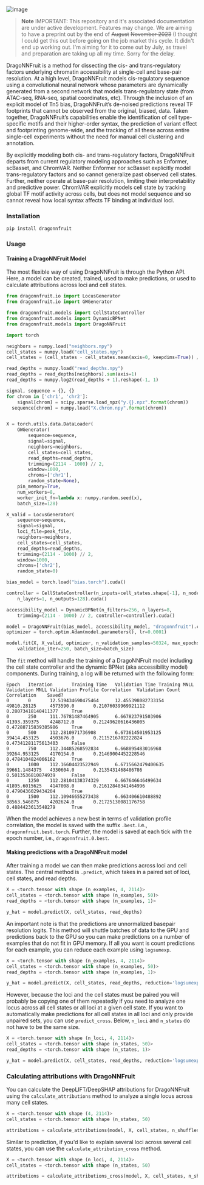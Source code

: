 ![image](https://github.com/jmschrei/dragonnfruit/assets/3916816/10f835ca-8feb-43fd-84d8-630d8018379c)

> **Note**
> IMPORTANT: This repository and it's associated documentation are under active development. Features may change. We are aiming to have a preprint out by the end of <s>August</s> <s>November 2023</s> (I thought I could get this out before going on the job market this cycle. It didn't end up working out. I'm aiming for it to come out by July, as travel and preparation are taking up all my time. Sorry for the delay. 

DragoNNFruit is a method for dissecting the cis- and trans-regulatory factors underlying chromatin accessibility at single-cell and base-pair resolution. At a high level, DragoNNFruit models cis-regulatory sequence using a convolutional neural network whose parameters are dynamically generated from a second network that models trans-regulatory state (from ATAC-seq, RNA-seq, spatial coordinates, etc). Through the inclusion of an explicit model of Tn5 bias, DragoNNFruit’s de-noised predictions reveal TF footprints that cannot be observed from the original, biased, data. Taken together, DragoNNFruit’s capabilities enable the identification of cell type-specific motifs and their higher-order syntax, the prediction of variant effect and footprinting genome-wide, and the tracking of all these across entire single-cell experiments without the need for manual cell clustering and annotation.

By explicitly modeling both cis- and trans-regulatory factors, DragoNNFruit departs from current regulatory modeling approaches such as Enformer, scBasset, and ChromVAR. Neither Enformer nor scBasset explicitly model trans-regulatory factors and so cannot generalize past observed cell states. Further, neither operate at base-pair resolution, limiting their interpretability and predictive power. ChromVAR explicitly models cell state by tracking global TF motif activity across cells, but does not model sequence and so cannot reveal how local syntax affects TF binding at individual loci.

### Installation

`pip install dragonnfruit`

### Usage

#### Training a DragoNNFruit Model

The most flexible way of using DragoNNFruit is through the Python API. Here, a model can be created, trained, used to make predictions, or used to calculate attributions across loci and cell states. 

```python
from dragonnfruit.io import LocusGenerator
from dragonnfruit.io import GWGenerator

from dragonnfruit.models import CellStateController
from dragonnfruit.models import DynamicBPNet
from dragonnfruit.models import DragoNNFruit

import torch

neighbors = numpy.load("neighbors.npy")
cell_states = numpy.load("cell_states.npy")
cell_states = (cell_states - cell_states.mean(axis=0, keepdims=True)) / cell_states.std(axis=0, keepdims=True)

read_depths = numpy.load("read_depths.npy")
read_depths = read_depths[neighbors].sum(axis=1)
read_depths = numpy.log2(read_depths + 1).reshape(-1, 1)

signal, sequence = {}, {}
for chrom in ['chr1', 'chr2']:
	signal[chrom] = scipy.sparse.load_npz("y.{}.npz".format(chrom))
  sequence[chrom] = numpy.load("X.chrom.npy".format(chrom))


X = torch.utils.data.DataLoader(
	GWGenerator(
		sequence=sequence,
		signal=signal,
		neighbors=neighbors,
		cell_states=cell_states,
		read_depths=read_depths,
		trimming=(2114 - 1000) // 2, 
		window=1000, 
		chroms=['chr1'],
		random_state=None),
	pin_memory=True, 
	num_workers=8,
	worker_init_fn=lambda x: numpy.random.seed(x),
	batch_size=128)

X_valid = LocusGenerator(
	sequence=sequence,
	signal=signal,
	loci_file=peak_file,
	neighbors=neighbors,
	cell_states=cell_states,
	read_depths=read_depths,
	trimming=(2114 - 1000) // 2, 
	window=1000,
	chroms=['chr2'],
	random_state=0)

bias_model = torch.load("bias.torch").cuda()

controller = CellStateController(n_inputs=cell_states.shape[-1], n_nodes=1024, 
	n_layers=1, n_outputs=128).cuda()

accessibility_model = DynamicBPNet(n_filters=256, n_layers=8,
	trimming=(2114 - 1000) // 2, controller=controller).cuda()

model = DragoNNFruit(bias_model, accessibility_model, "dragonnfruit").cuda()
optimizer = torch.optim.Adam(model.parameters(), lr=0.0001)

model.fit(X, X_valid, optimizer, n_validation_samples=50324, max_epochs=100, 
	validation_iter=250, batch_size=batch_size)
```

The `fit` method will handle the training of a DragoNNFruit model including the cell state controller and the dynamic BPNet (aka accessibility model) components. During training, a log will be returned with the following form: 

```
Epoch   Iteration       Training Time   Validation Time Training MNLL   Validation MNLL Validation Profile Correlation  Validation Count Correlation    Saved?
0       0       12.519434690475464      12.455398082733154      49810.28125     4573590.0       0.21076039969921112     0.28073418140411377     True
0       250     111.76781487464905      6.667823791503906       41393.359375    4248712.0       0.21249620616436005     0.47288715839385986     True
0       500     112.2810971736908       6.673614501953125       39414.453125    4503676.0       0.2115216702222824      0.47341281175613403     False
0       750     112.34485268592834      6.668895483016968       39264.953125    4170154.0       0.21469004452228546     0.4784104824066162      True
0       1000    112.16604423522949      6.6715662479400635      39661.1484375   4330604.0       0.2135431468486786      0.5013536810874939      False
0       1250    112.28104138374329      6.667646646499634       41895.6015625   4147008.0       0.21612848341464996     0.4790436029434204      True
0       1500    112.10946655273438      6.663406610488892       38563.546875    4202624.0       0.21725130081176758     0.4884423613548279      True
```

When the model achieves a new best in terms of validation profile correlation, the model is saved with the suffix `.best`. i.e., `dragonnfruit.best.torch`. Further, the model is saved at each tick with the epoch number, i.e., `dragonnfruit.0.best`. 

#### Making predictions with a DragoNNFruit model

After training a model we can then make predictions across loci and cell states. The central method is `.predict`, which takes in a paired set of loci, cell states, and read depths.

```python
X = <torch.tensor with shape (n_examples, 4, 2114)>
cell_states = <torch.tensor with shape (n_examples, 50)>
read_depths = <torch.tensor with shape (n_examples, 1)>

y_hat = model.predict(X, cell_states, read_depths)
```

An important note is that the predictions are unnormalized basepair resolution logits. This method will shuttle batches of data to the GPU and predictions back to the GPU so you can make predictions on a number of examples that do not fit in GPU memory. If all you want is count predictions for each example, you can reduce each example using `logsumexp`.

```python
X = <torch.tensor with shape (n_examples, 4, 2114)>
cell_states = <torch.tensor with shape (n_examples, 50)>
read_depths = <torch.tensor with shape (n_examples, 1)>

y_hat = model.predict(X, cell_states, read_depths, reduction='logsumexp')
```

However, because the loci and the cell states must be paired you will probably be copying one of them repeatedly if you need to analyze one locus across all cell states or all loci at a given cell state. If you want to automatically make predictions for all cell states in all loci and only provide unpaired sets, you can use `predict_cross`. Below, `n_loci` and `n_states` do not have to be the same size.

```python
X = <torch.tensor with shape (n_loci, 4, 2114)>
cell_states = <torch.tensor with shape (n_states, 50)>
read_depths = <torch.tensor with shape (n_states, 1)>

y_hat = model.predict(X, cell_states, read_depths, reduction='logsumexp')
```

### Calculating attributions with DragoNNFruit

You can calculate the DeepLIFT/DeepSHAP attributions for DragoNNFruit using the `calculate_attributions` method to analyze a single locus across many cell states.

```python
X = <torch.tensor with shape (4, 2114)>
cell_states = <torch.tensor with shape (n_states, 50)

attributions = calculate_attributions(model, X, cell_states, n_shuffles=10, batch_size=8)
```

Similar to prediction, if you'd like to explain several loci across several cell states, you can use the `calculate_attribution_cross` method.

```python
X = <torch.tensor with shape (n_loci, 4, 2114)>
cell_states = <torch.tensor with shape (n_states, 50)

attributions = calculate_attributions_cross(model, X, cell_states, n_shuffles=10, batch_size=8)
```
